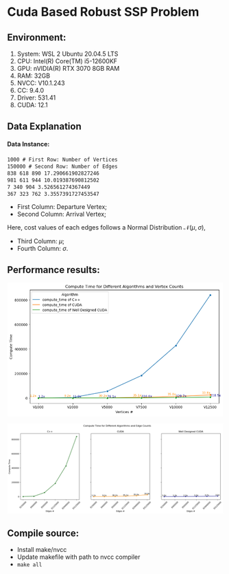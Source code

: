 Cuda Based Robust SSP Problem
=============================

## Environment:

1. System: WSL 2 Ubuntu 20.04.5 LTS
2. CPU: Intel(R) Core(TM) i5-12600KF
3. GPU: nVIDIA(R) RTX 3070 8GB RAM
4. RAM: 32GB
5. NVCC: V10.1.243
6. CC:  9.4.0
7. Driver: 531.41
8. CUDA: 12.1

## Data Explanation

#### Data Instance:

```
1000 # First Row: Number of Vertices
150000 # Second Row: Number of Edges
838 618 890 17.290661902827246 
981 611 944 10.019387690812502 
7 340 904 3.526561274367449 
367 323 762 3.3557391727453547 
```

* First Column: Departure Vertex;
* Second Column: Arrival Vertex;

Here, cost values of each edges follows a Normal Distribution $\mathcal{N}(\mu,\sigma)$,

* Third Column: $\mu$;
* Fourth Column: $\sigma$.

## Performance results:

![Comp](./image/output2.png)

![A beautiful sunset](./image/output3.png)

## Compile source:

* Install make/nvcc
* Update makefile with path to nvcc compiler
* `make all`
